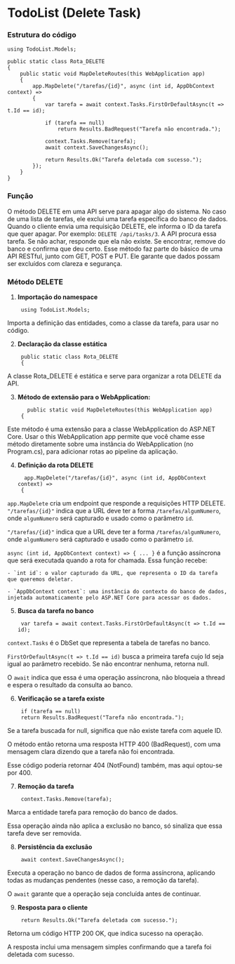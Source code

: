 # TodoList (Delete Task)

### Estrutura do código

    using TodoList.Models; 

    public static class Rota_DELETE
    {
        public static void MapDeleteRoutes(this WebApplication app)
        {
            app.MapDelete("/tarefas/{id}", async (int id, AppDbContext context) =>
            {
                var tarefa = await context.Tasks.FirstOrDefaultAsync(t => t.Id == id);
    
                if (tarefa == null)
                    return Results.BadRequest("Tarefa não encontrada.");
    
                context.Tasks.Remove(tarefa);
                await context.SaveChangesAsync();
    
                return Results.Ok("Tarefa deletada com sucesso.");
            });
        }
    }

### Função

O método DELETE em uma API serve para apagar algo do sistema. No caso de uma lista de tarefas, ele exclui uma tarefa específica do banco de dados. Quando o cliente envia uma requisição DELETE, ele informa o ID da tarefa que quer apagar. Por exemplo: `DELETE /api/tasks/3`. A API procura essa tarefa. Se não achar, responde que ela não existe. Se encontrar, remove do banco e confirma que deu certo. Esse método faz parte do básico de uma API RESTful, junto com GET, POST e PUT. Ele garante que dados possam ser excluídos com clareza e segurança.

### Método DELETE

1. **Importação do namespace**

        using TodoList.Models;
   

Importa a definição das entidades, como a classe da tarefa, para usar no código.

2. **Declaração da classe estática**

        public static class Rota_DELETE 
        {
   

A classe Rota_DELETE é estática e serve para organizar a rota DELETE da API.

3. **Método de extensão para o WebApplication:**

          public static void MapDeleteRoutes(this WebApplication app)
        {
   

Este método é uma extensão para a classe WebApplication do ASP.NET Core. Usar o this WebApplication app permite que você chame esse método diretamente sobre uma instância do WebApplication (no Program.cs), para adicionar rotas ao pipeline da aplicação.

4. **Definição da rota DELETE**

         app.MapDelete("/tarefas/{id}", async (int id, AppDbContext context) =>
        {
   

`app.MapDelete` cria um endpoint que responde a requisições HTTP DELETE. `"/tarefas/{id}"` indica que a URL deve ter a forma `/tarefas/algumNumero`, onde `algumNumero` será capturado e usado como o parâmetro `id`.

`"/tarefas/{id}"` indica que a URL deve ter a forma `/tarefas/algumNumero`, onde `algumNumero` será capturado e usado como o parâmetro `id`.

`async (int id, AppDbContext context) => { ... }` é a função assíncrona que será executada quando a rota for chamada. Essa função recebe:

    - `int id`: o valor capturado da URL, que representa o ID da tarefa que queremos deletar.

    - `AppDbContext context`: uma instância do contexto do banco de dados, injetada automaticamente pelo ASP.NET Core para acessar os dados.

5. **Busca da tarefa no banco**

        var tarefa = await context.Tasks.FirstOrDefaultAsync(t => t.Id == id);
   

`context.Tasks` é o DbSet que representa a tabela de tarefas no banco.

`FirstOrDefaultAsync(t => t.Id == id)` busca a primeira tarefa cujo Id seja igual ao parâmetro recebido. Se não encontrar nenhuma, retorna null.

O `await` indica que essa é uma operação assíncrona, não bloqueia a thread e espera o resultado da consulta ao banco.

6. **Verificação se a tarefa existe**

        if (tarefa == null)
        return Results.BadRequest("Tarefa não encontrada.");
   

Se a tarefa buscada for null, significa que não existe tarefa com aquele ID.

O método então retorna uma resposta HTTP 400 (BadRequest), com uma mensagem clara dizendo que a tarefa não foi encontrada.

Esse código poderia retornar 404 (NotFound) também, mas aqui optou-se por 400.

7. **Remoção da tarefa**

        context.Tasks.Remove(tarefa);
   

Marca a entidade tarefa para remoção do banco de dados.

Essa operação ainda não aplica a exclusão no banco, só sinaliza que essa tarefa deve ser removida.

8. **Persistência da exclusão**

        await context.SaveChangesAsync();
   

Executa a operação no banco de dados de forma assíncrona, aplicando todas as mudanças pendentes (nesse caso, a remoção da tarefa).

O `await` garante que a operação seja concluída antes de continuar.

9. **Resposta para o cliente**

        return Results.Ok("Tarefa deletada com sucesso.");
   

Retorna um código HTTP 200 OK, que indica sucesso na operação.

A resposta inclui uma mensagem simples confirmando que a tarefa foi deletada com sucesso.
